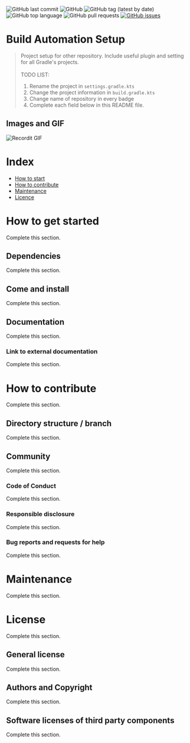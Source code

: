 
![GitHub last commit](https://img.shields.io/github/last-commit/enrignagna/buildautomationsetup)
![GitHub](https://img.shields.io/github/license/enrignagna/buildautomationsetup)
![GitHub tag (latest by date)](https://img.shields.io/github/v/tag/enrignagna/buildautomationsetup)
![GitHub top language](https://img.shields.io/github/languages/top/enrignagna/buildautomationsetup)
![GitHub pull requests](https://img.shields.io/github/issues-pr/enrignagna/buildautomationsetup)
[![GitHub issues](https://img.shields.io/github/issues/italia/bootstrap-italia.svg)](https://github.com/italia/bootstrap-italia/issues)


# Build Automation Setup

<!---Sottotitolo / Slogan / Descrizione breve-->
> Project setup for other repository.
>Include useful plugin and setting for all Gradle's projects.\
> \
> TODO LIST:
> 1. Rename the project in `settings.gradle.kts`
> 1. Change the project information in `build.gradle.kts`
> 1. Change name of repository in every badge
> 1. Complete each field below in this README file.

<!---*Read this in other languages: [English](README.EN.md).*-->

## Images and GIF

![Recordit GIF](http://g.recordit.co/iLN6A0vSD8.gif)

# Index

- [How to start](#how-to-start)
- [How to contribute](#how-to-contribute)
- [Maintenance](#maintenance)
- [Licence](#licence)

# How to get started
Complete this section.

## Dependencies
Complete this section.

## Come and install
Complete this section.


## Documentation
Complete this section.

### Link to external documentation
Complete this section.


# How to contribute
Complete this section.
## Directory structure / branch
Complete this section.


## Community
Complete this section.


### Code of Conduct
Complete this section.


### Responsible disclosure
Complete this section.

### Bug reports and requests for help
Complete this section.

# Maintenance
Complete this section.

# License
Complete this section.

## General license
Complete this section.

## Authors and Copyright
Complete this section.

## Software licenses of third party components
Complete this section.
